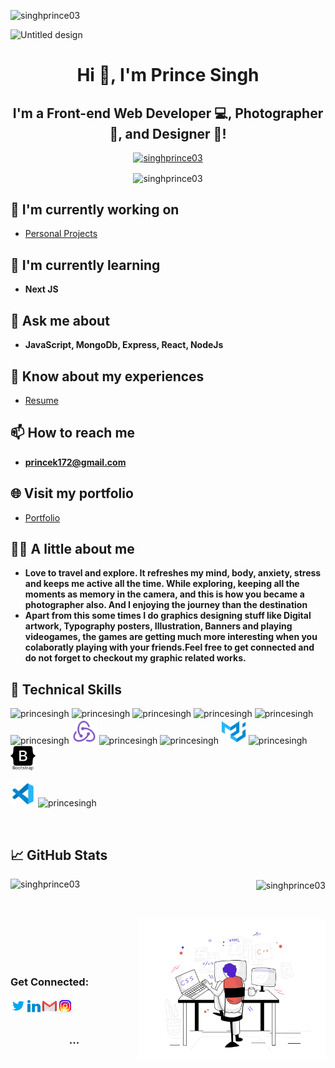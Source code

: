 <!--
**singhprince03/singhprince03** is a ✨ _special_ ✨ repository because its `README.md` (this file) appears on your GitHub profile.

Here are some ideas to get you started:

- 🔭 I’m currently working on ...
- 🌱 I’m currently learning ...
- 👯 I’m looking to collaborate on ...
- 🤔 I’m looking for help with ...
- 💬 Ask me about ...
- 📫 How to reach me: ...
- 😄 Pronouns: ...
- ⚡ Fun fact: ...
-->

<p align="left"> <img src="https://komarev.com/ghpvc/?username=singhprince03&label=Profile%20views&color=0e75b6&style=flat" alt="singhprince03" /> </p>

![Untitled design](https://user-images.githubusercontent.com/126652325/223206871-5640ceef-4981-42ec-85fd-ec5b77507f9c.png)
<h1 align="center">Hi 👋, I'm Prince Singh</h1>
<h2 align="center">
I'm a Front-end Web Developer 💻, Photographer 📸, and Designer 🎨!
</h2>

<p align="center"> <a href="https://github.com/ryo-ma/github-profile-trophy"><img src="https://github-profile-trophy.vercel.app/?username=singhprince03" alt="singhprince03" /></a> </p>
<p align="center"><img align="center" src="https://github-readme-streak-stats.herokuapp.com/?user=singhprince03&" alt="singhprince03" /></p>

## 🔭 I'm currently working on

- [Personal Projects](https://github.com/singhprince03/projects)

## 🌱 I'm currently learning

- **Next JS**

## 💬 Ask me about

- **JavaScript, MongoDb, Express, React, NodeJs**

## 📄 Know about my experiences

- [Resume](https://tinyurl.com/c3ch3vpw)

## 📫 How to reach me

- **princek172@gmail.com**

## 🌐 Visit my portfolio

- [Portfolio](https://p-singh.vercel.app)

## 🙋‍♂️ A little about me <br/>

- **Love to travel and explore. It refreshes my mind, body, anxiety, stress and keeps me active all the time. While exploring, keeping all the moments as memory in the camera, and this is how you became a photographer also. And I enjoying the journey than the destination**<br/>
- **Apart from this some times I do graphics designing stuff like Digital artwork, Typography posters, Illustration, Banners and playing videogames, the games are getting much more interesting when you colaboratly playing with your friends.Feel free to get connected and do not forget to checkout my graphic related works.**

<!-- ### Blogs posts -->
<!-- BLOG-POST-LIST:START -->
<!-- BLOG-POST-LIST:END -->

## 💼 Technical Skills

<p>
<img src="https://www.vectorlogo.zone/logos/w3_html5/w3_html5-icon.svg" alt="princesingh" width="40px" />
  <img src="https://www.vectorlogo.zone/logos/w3_css/w3_css-icon.svg" alt="princesingh" width="40px" />
  <img src="https://www.vectorlogo.zone/logos/javascript/javascript-icon.svg" alt="princesingh" width="40px" />
  <img src="https://www.vectorlogo.zone/logos/mongodb/mongodb-icon.svg" alt="princesingh" width="40px" />
  <img src="https://www.vectorlogo.zone/logos/reactjs/reactjs-icon.svg" alt="princesingh" width="40px" />
  <img src="https://www.vectorlogo.zone/logos/nodejs/nodejs-icon.svg" alt="princesingh" width="40px" />
  <img src="https://github.com/singhprince03/singhprince03/blob/main/images/icons8-redux-48.png" alt="princesingh" width="40px" />
  <img src="https://www.vectorlogo.zone/logos/getpostman/getpostman-icon.svg" alt="princesingh" width="40px" />
  <img src="https://www.vectorlogo.zone/logos/git-scm/git-scm-icon.svg" alt="princesingh" width="40px" />
  <img src="https://github.com/singhprince03/singhprince03/blob/main/images/icons8-material-ui-48.png" alt="princesingh" width="40px" />
  <img src="https://www.vectorlogo.zone/logos/tailwindcss/tailwindcss-icon.svg" alt="princesingh" width="40px" />
  <img src="https://raw.githubusercontent.com/devicons/devicon/master/icons/bootstrap/bootstrap-plain-wordmark.svg" alt="princesingh" width="40px" />
</p>
<p>
  <img src="https://github.com/singhprince03/singhprince03/blob/main/images/icons8-visual-studio-code-2019-48.png" width="40px" />
  <img src="https://www.vectorlogo.zone/logos/netlify/netlify-icon.svg" alt="princesingh" width="40px" />
</p>

<br/>

## 📈 GitHub Stats

<p>
<p align="left"><img align="left" src="https://github-readme-stats.vercel.app/api/top-langs?username=singhprince03&show_icons=true&locale=en&layout=compact" alt="singhprince03" /></p>

<p align="right">&nbsp;<img align="center" src="https://github-readme-stats.vercel.app/api?username=singhprince03&show_icons=true&locale=en" alt="singhprince03" /></p>
</p>
<br/>

<p align="right"><img align="right" src="https://github.com/singhprince03/singhprince03/blob/main/images/pixeltrue-web-development-1.png" alt="singhprince03" width="300px"/></p><br/>
<br/><br/><br/>
<h3 align="left">Get Connected:</h3>
<a href="https://twitter.com/singh_prince30" target="_blank"><img align="left" src="https://github.com/singhprince03/singhprince03/blob/main/images/icons8-twitter.gif" alt="princesingh" width="25px" /></a>
<a href="https://linkedin.com/in/singhprince30" target="_blank"><img align="left" src="https://github.com/singhprince03/singhprince03/blob/main/images/icons8-linkedin-2.gif" alt="princesingh" width="25px" /></a>
<a href="https://mail.google.com/mail/u/0/?tab=rm&ogbl#inbox?compose=CllgCJNqLHZLdHcsNppxDXDkrCGlnkVcMgzPBQPGwFHgkBjmSLBTPBzZzQLCfWpLfknGHsWDTLV" target="_blank"><img align="left" src="https://github.com/singhprince03/singhprince03/blob/main/images/icons8-gmail-logo.gif" alt="princesingh" width="25px" /></a>
<a href="https://instagram.com/_prinz03_" target="blank"><img align="left" src="https://github.com/singhprince03/singhprince03/blob/main/images/icons8-instagram.gif" alt="princesingh" width="25px" /></a>
<br /><br />
<h3 align="center">...</h3>
